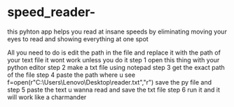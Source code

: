 # speed_reader-
this pyhton app helps you read at insane speeds 
by eliminating moving your eyes to read and showing everything at one spot

All you need to do is edit the path in the file and replace it with the path of your text file 
it wont work unless you do it
step 1 
open this thing with your python editor
step 2 
make a txt file using notepad
step 3 
get the exact path of the file
step 4
paste the path where u see f=open(r"C:\Users\Lenovo\Desktop\reader.txt","r") save the py file and  
step 5
paste the text u wanna read and save the txt file
step 6 run it and it will work like a charmander
